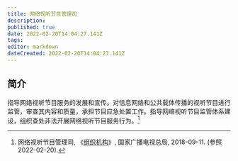 ```yaml
---
title: 网络视听节目管理司
description:
published: true
date: 2022-02-20T14:04:27.141Z
tags:
editor: markdown
dateCreated: 2022-02-20T14:04:27.141Z
---
```


## 简介

指导网络视听节目服务的发展和宣传。对信息网络和公共载体传播的视听节目进行监管，审查其内容和质量，承担节目应急处置工作。指导网络视听节目监管体系建设，组织查处非法开展网络视听节目服务行为。[^155]

[^155]: 网络视听节目管理司, 《[组织机构](https://web.archive.org/web/20220220060515/https://www.nrta.gov.cn/art/2018/9/11/art_16_155.html)》, 国家广播电视总局, 2018-09-11. (参照 2022-02-20).

